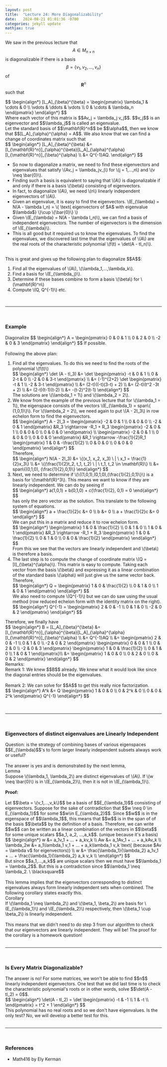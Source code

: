 ```yaml
---
layout: post
title:  "Lecture 24: More Diagonalizability"
date:   2024-08-21 01:01:36 -0700
categories: jekyll update
mathjax: true
---
```

We saw in the previous lecture that $$A \in M_{n \times n}$$ is diagonalizable if there is a basis $$\beta = \{v_1, v_2,...,v_n\}$$ of $$\mathbf{R}^n$$ such that
<div> 
$$
\begin{align*}
[L_A]_{\beta}^{\beta} = 
\begin{pmatrix} 
\lambda_1 & \cdots & 0 \\
\vdots & \ddots & \vdots \\
0 & \cdots & \lambda_n
\end{pmatrix}
\end{align*}
$$
</div>
Where each vector of this matrix is $$Av_j = \lambda_j v_j$$. $$v_j$$ is an eigenvector and $$\lambda_j$$ is called an eigenvalue.
<br>
Let the standard basis of $$\mathbf{R}^n$$ be $$\alpha$$, then we know that $$[L_A]_{\alpha}^{\alpha} = A$$. We also know that we can find a change of coordinates matrix such that
<div> 
$$
\begin{align*}
[L_A]_{\beta}^{\beta} &= [I_{\mathbf{R}^n}]_{\alpha}^{\beta}[L_A]_{\alpha}^{\alpha}[I_{\mathbf{R}^n}]_{\beta}^{\alpha}
\\
&= Q^{-1}AQ.
\end{align*}
$$
</div>
<ul> 
<li>
<!------------------------------------------------------------------------------------>
So now to diagonalize a matrix, we need to find these eigenvectors and eigenvalues that satisfy \(Av_j = \lambda_jv_j\) for \(j = 1,...,n\) and \(v \neq \bar{0}\).
</li>
<li>Finding such a basis is equivalent to saying that \(A\) is diagonalizable if and only if there is a basis \(\beta\) consisting of eigenvectors. 
</li>
<li>
In fact, to diagonalize \(A\), we need \(n\) linearly independent eigenvectors of \(A\). 
</li>
<li> Given an eigenvalue, it is easy to find the eigenvectors. \(E_{\lambda} = N(A - \lambda I_n) = \{ \text{ eigenvectors of $A$ with eigenvalue $\lambda$} \}\cup \{\bar{0}\} \)
</li>
<li>
	Given \(E_{\lambda} = N(A - \lambda I_n)\), we can find a basis of independent eigenvectors. The number of eigenvectors is the dimension of \(E_{\lambda}\).
</li>
<li>This is all good but it required us to know the eigenvalues. To find the eigenvalues, we discovered last time that the eigenvalues of \(A\) are the real roots of the characteristic polynomial \(f(t) = \det(A - tI_n)\).
</li>
</ul>
<br>
<!------------------------------------------------------------------------------------>
This is great and gives up the following plan to diagonalize $$A$$:
<ol>
	<li>Find all the eigenvalues of \(A\), \(\lambda_1,...,\lambda_k\).</li>
	<li>Find a basis for \(E_{\lambda_j}\).</li>
	<li>Determine if these bases combine to form a basis \(\beta\) for \(\mathbf{R}^n\)</li>
	<li>Compute \(Q, Q^{-1}\) etc.</li>
</ol>
<br>
<hr>
<br>
<!------------------------------------------------------------------------------------>
<h3>Example</h3>
Diagonalize $$
\begin{align*}
A = 
\begin{pmatrix} 
0 & 0 & 1 \\
0 & 2 & 0 \\
-2 & 0 & 3
\end{pmatrix}
\end{align*}
$$
If possible.
<br>
<br>
Following the above plan:
<ol>
	<!-----------------1------------------>
	<li>Find all the eigenvalues. To do this we need to find the roots of the polynomial \(f(t)\)
	<div>
	$$
	\begin{align*}
	\det (A - tI_3) &= \det
	\begin{pmatrix} 
	-t & 0 & 1 \\
	0 & 2-t & 0 \\
	-2 & 0 & 3-t
	\end{pmatrix} \\
	&= (-1)^{2+2} \det 
	\begin{pmatrix} 
	-t & 1 \\
	-2 & 3-t
	\end{pmatrix} \\
	&= (2-t)((-t)(3-t) + 2) \\
	&= (2-t)(t^2 -3t + 2) \\
	&= (2-t)(t-1)(t-2) \\
	&= -(t-2)^2(t-1)
	\end{align*}
	$$
	</div>
	The solutions are \(\lambda_1 = 1\) and \(\lambda_2 = 2\). 
	</li>
	<!-----------------2------------------>
	<li>
	We know from the example of the previous lecture that for \(\lambda_1 = 1\), the eigenspace consists of the vectors \(E_{\lambda_1} = span\{ (1,0,1)\}\). For \(\lambda_2 = 2\), we need again to put \(A - 2I_3\) in row echelon form to find the eigenvectors.
	<div>
	$$
	\begin{align*}
	A - 2I_3 = 
	\begin{pmatrix} 
	-2 & 0 & 1 \\
	0 & 0 & 0 \\
	-2 & 0 & 1
	\end{pmatrix} 
	&R_3 \rightarrow -R_1 + R_3
	\begin{pmatrix} 
	-2 & 0 & 1 \\
	0 & 0 & 0 \\
	0 & 0 & 0
	\end{pmatrix}
	\\
	\begin{pmatrix} 
	-2 & 0 & 1 \\
	0 & 0 & 0 \\
	0 & 0 & 0
	\end{pmatrix} 
	&R_1 \rightarrow -\frac{1}{2}R_1
	\begin{pmatrix} 
	1 & 0 & -\frac{1}{2} \\
	0 & 0 & 0 \\
	0 & 0 & 0
	\end{pmatrix}
	\end{align*}
	$$
	</div>
	Therefore, 
	<div>
	$$
	\begin{align*}
	N(A - 2I_3) &= \{(x_1, x_2, x_3) \ | \ x_1 = \frac{1}{2}x_3\} \\
	        &= \{(\frac{1}{2}t_2, t_1, t_2) \ | \ t_1, t_2 \in \mathbf{R}\} \\
	        &= span\{(0,1,0), (\frac{1}{2},0,1)\}
	\end{align*}	
	$$
	</div>
</li>
	<!-----------------3------------------>
	<li>Next, we need to determine if \(\{(1,0,1),(0,1,0),(\frac{1}{2},0,1)\}\) is a basis for \(\mathbf{R}^3\). This means we want to know if they are linearly independent. We can do by seeing if 
		<div>
		$$
		\begin{align*}
		a(1,0,1) + b(0,1,0) + c(\frac{1}{2}, 0,1) = 0
		\end{align*}	
		$$
		</div>
		has only the zero vector as the solution. This translate to the following system of equations.
		<div>
		$$
		\begin{align*}
		a + \frac{1}{2}c &= 0 \\
		b &= 0 \\
		a + \frac{1}{2}c &= 0
		\end{align*}	
		$$
		</div>
		We can put this in a matrix and reduce it to row echelon form.
		<div>
		$$
		\begin{align*}
		\begin{pmatrix} 
		1 & 0 & \frac{1}{2} \\
		0 & 1 & 0 \\
		1 & 0 & 1
		\end{pmatrix} 
		&R_3 \rightarrow -R_1 + R_3
		\begin{pmatrix} 
		1 & 0 & \frac{1}{2} \\
		0 & 1 & 0 \\
		0 & 0 & \frac{1}{2}
		\end{pmatrix}
		\end{align*}
		$$
		</div>
		From this we see that the vectors are linearly independent and \(\beta\) is therefore a basis.
</li>
	<!-----------------4------------------>
<li> The last step is to compute the change of coordinate matrix \(Q = [I]_{\beta}^{\alpha}\). 
	This matrix is easy to compute. Taking each vector from the basis \(\beta\) and expressing it as a linear combination of the standard basis \(\alpha\) will just give us the same vector back. Therefore,
	<div>
	$$
	\begin{align*}
	Q = 
	\begin{pmatrix} 
	1 & 0 & \frac{1}{2} \\
	0 & 1 & 0 \\
	1 & 0 & 1
	\end{pmatrix} 
	\end{align*}
	$$
	</div>
	We also need to compute \(Q^{-1}\) but we can do saw using the usual method (row reduced echelon form with the identity matrix on the right). 
	<div>
	$$
	\begin{align*}
	Q^{-1} = 
	\begin{pmatrix} 
	2 & 0 & -1 \\
	0 & 1 & 0 \\
	-2 & 0 & 2
	\end{pmatrix} 
	\end{align*}
	$$
	</div>
</li>
</ol>
Therefore, we finally have
<div>
$$
\begin{align*}
B = [L_A]_{\beta}^{\beta} &= [I_{\mathbf{R}^n}]_{\alpha}^{\beta}[L_A]_{\alpha}^{\alpha}[I_{\mathbf{R}^n}]_{\beta}^{\alpha}
\\
&= Q^{-1}AQ \\
&= 
\begin{pmatrix} 
2 & 0 & -1 \\
0 & 1 & 0 \\
-2 & 0 & 2
\end{pmatrix} 
\begin{pmatrix} 
0 & 0 & 1 \\
0 & 2 & 0 \\
-2 & 0 & 3
\end{pmatrix}
\begin{pmatrix} 
1 & 0 & \frac{1}{2} \\
0 & 1 & 0 \\
1 & 0 & 1
\end{pmatrix}\\
&=
\begin{pmatrix} 
1 & 0 & 0 \\
0 & 2 & 0 \\
0 & 0 & 2
\end{pmatrix}
\end{align*}
$$
</div>
Remarks:
<br>
Remark 1: We knew $$B$$ already. We knew what it would look like since the diagonal entries should be the eigenvalues. 
<br>
<br>
Remark 2: We can solve for $$A$$ to get this really nice factorization.
<div>
$$
\begin{align*}
A^k
&=
Q
\begin{pmatrix} 
1 & 0 & 0 \\
0 & 2^k & 0 \\
0 & 0 & 2^k
\end{pmatrix}
Q^{-1}
\end{align*}
$$
</div>
<br>
<br>
<hr>
<br>
<!------------------------------------------------------------------------------------>
<h3>Eigenvectors of distinct eigenvalues are Linearly Independent</h3>
Question: is the strategy of combining bases of various eigenspaces $$E_{\lambda}$$'s to form larger linearly independent subsets always work or useful?
<br>
<br>
The answer is yes and is demonstrated by the next lemma,
<br>
<div class="purdiv">
Lemma
</div>
<div class="purbdiv">
Suppose \(\lambda_1, \lambda_2\) are distinct eigenvalues of \(A\). If \(w \neq \bar{0}\) is in \(E_{\lambda_2}\), then it is not in \(E_{\lambda_1}\).
</div>
<br>
<b>Proof:</b>
<br>
<br>
Let $$\beta = \{v_1,...,v_k\}$$ be a basis of $$E_{\lambda_1}$$ consisting of eigenvectors. Suppose for the sake of contradiction that $$w \neq 0 \in E_{\lambda_1}$$ for some $$w\in E_{\lambda_2}$$. Since $$w$$ is in the eigenspace of $$\lambda_1$$, this means that $$w$$ is in the span of of the basis $$\beta$$ by the definition of a basis. Therefore, we can write $$w$$ can be written as a linear combination of the vectors in $$\beta$$ for some unique scalars $$a_1, a_2, ...,a_k$$. (unique because it's a basis)
<div>
$$
\begin{align*}
w &= a_1v_1 + ... + a_kv_k \\
Aw &= a_1Av_1 + ... + a_kAv_k \\
\lambda_2w &= a_1\lambda_1 v_1 + ... + a_k\lambda_1 v_k \text{ (because $Av = \lambda v$ for eigenvectors)} \\
w &= \frac{\lambda_1}{\lambda_2} a_1v_1 + ... + \frac{\lambda_1}{\lambda_2} a_k v_k \\
\end{align*}
$$
</div>
But since $$a_1,...,a_k$$ are unique scalars then we must have $$\lambda_1 = \lambda_2$$. But this is a contradiction since $$\lambda_1 \neq \lambda_2. \ \blacksquare$$
<br>
<br>
This lemma implies that the eigenvectors corresponding to distinct eigenvalues always form linearly independent sets when combined. The following corollary states exactly this.
<br>
<div class="purdiv">
Corollary
</div>
<div class="purbdiv">
If \(\lambda_1 \neq \lambda_2\) and \(\beta_1, \beta_2\) are basis for \(E_{\lambda_1}\) and \(E_{\lambda_2}\) respectively, then \(\beta_1 \cup \beta_2\) is linearly independent. 
</div>
<br>
This means that we didn't need to do step 3 from our algorithm to check that our eigenvectors are linearly independent. They will be! The proof for the corollary is a homework question!
<br>
<br>
<hr>
<br>
<!------------------------------------------------------------------------------------>
<h3>Is Every Matrix Diagonalizable?</h3>
The answer is no! For some matrices, we won't be able to find $$n$$ linearly independent eigenvectors. One test that we did last time is to check the characteristic polynomial's roots or in other words, solve $$\det(A - tI_2) = 0$$.
<div>
$$
\begin{align*}
\det(A - tI_2) = 
\det
\begin{pmatrix} 
-t & -1 \\
1 & -t \\
\end{pmatrix}
= t^2 + 1
\end{align*}
$$
</div>
This polynomial has no real roots and so we don't have eigenvalues. Is the only test? No, we will develop a better test for this.
<br>
<br>
<hr>
<br>
<!------------------------------------------------------------------------------------>
<h3>References</h3>
<ul>
<li>Math416 by Ely Kerman</li>
</ul>






















